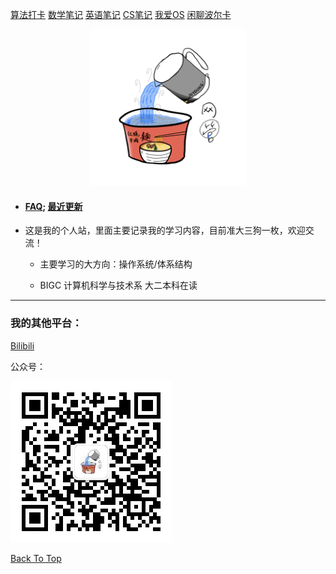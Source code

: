 <div id="top"></div>

[算法打卡](https://alg.haohaha.cn) [数学笔记](https://math.haohaha.cn) [英语笔记](https://eng.haohaha.cn) [CS笔记](https://cs.haohaha.cn) [我爱OS](https://os.haohaha.cn) [闲聊波尔卡](https://chat.haohaha.cn)

<div align="center">
	<img src="./pic/haohaha.PNG" width="250px">
</div>

- #### [FAQ](./FAQ.md); [最近更新](./latest-updates.md)

- 这是我的个人站，里面主要记录我的学习内容，目前准大三狗一枚，欢迎交流！

  - 主要学习的大方向：操作系统/体系结构

  - BIGC 计算机科学与技术系 大二本科在读

---

### 我的其他平台：

[Bilibili](https://space.bilibili.com/1436476753)

公众号：

![QRCode](./pic/QRCode.jpg)





[Back To Top](#top)
